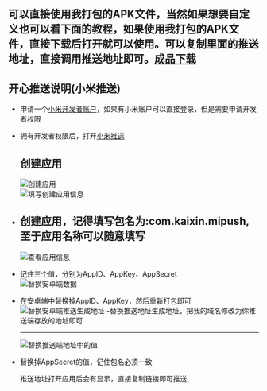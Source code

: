 ## 可以直接使用我打包的APK文件，当然如果想要自定义也可以看下面的教程，如果使用我打包的APK文件，直接下载后打开就可以使用。可以复制里面的推送地址，直接调用推送地址即可。[成品下载](https://www.lanzous.com/i64tj3g)

## 开心推送说明(小米推送)
- 申请一个[小米开发者账户](https://dev.mi.com/console/)，如果有小米账户可以直接登录，但是需要申请开发者权限
- 拥有开发者权限后，打开[小米推送](https://dev.mi.com/console/appservice/push.html)  
  ## 创建应用  
  ![创建应用](https://github.com/kaixin1995/InformationPush/blob/master/image/%E5%B0%8F%E7%B1%B3%E6%8E%A8%E9%80%81%E5%88%9B%E5%BB%BA%E5%BA%94%E7%94%A8.png)  
  ![填写创建应用信息](https://github.com/kaixin1995/InformationPush/blob/master/image/%E5%A1%AB%E5%86%99%E5%8C%85%E5%90%8D(%E4%B8%8D%E8%A6%81%E5%8F%98).png)  
- 创建应用，记得填写包名为:com.kaixin.mipush,至于应用名称可以随意填写
  ---
  ![查看应用信息](https://github.com/kaixin1995/InformationPush/blob/master/image/%E5%BA%94%E7%94%A8%E4%BF%A1%E6%81%AF.png)
- 记住三个值，分别为AppID、AppKey、AppSecret  
  ![替换安卓端数据](https://github.com/kaixin1995/InformationPush/blob/master/image/%E6%8E%A8%E9%80%81%E5%9C%B0%E6%96%B9%E4%BF%AE%E6%94%B9.png)
- 在安卓端中替换掉AppID、AppKey，然后重新打包即可  
  ![替换安卓端推送生成地址](https://github.com/kaixin1995/InformationPush/blob/master/image/%E6%9B%BF%E6%8D%A2%E6%8E%A8%E9%80%81%E5%9C%B0%E5%9D%80.png)
-替换推送地址生成地址，把我的域名修改为你推送端存放的地址即可  

   ---
  ![替换推送端地址中的值](https://github.com/kaixin1995/InformationPush/blob/master/image/%E6%8E%A8%E9%80%81%E7%AB%AF%E6%9B%BF%E6%8D%A2.png)
- 替换掉AppSecret的值，记住包名必须一致


  推送地址打开应用后会有显示，直接复制链接即可推送  